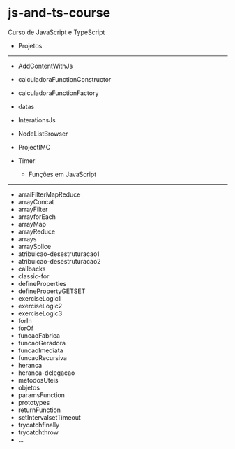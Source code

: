 # js-and-ts-course
Curso de JavaScript e TypeScript

  * Projetos
  _____________________________
- AddContentWithJs
- calculadoraFunctionConstructor
- calculadoraFunctionFactory
- datas
- InterationsJs
- NodeListBrowser
- ProjectIMC
- Timer

  * Funções em JavaScript
_____________________________
- arraiFilterMapReduce
- arrayConcat
- arrayFilter
- arrayforEach
- arrayMap
- arrayReduce
- arrays
- arraySplice
- atribuicao-desestruturacao1
- atribuicao-desestruturacao2
- callbacks
- classic-for
- defineProperties
- definePropertyGETSET
- exerciseLogic1
- exerciseLogic2
- exerciseLogic3
- forIn
- forOf
- funcaoFabrica
- funcaoGeradora
- funcaoImediata
- funcaoRecursiva
- heranca
- heranca-delegacao
- metodosUteis
- objetos
- paramsFunction
- prototypes
- returnFunction
- setIntervalsetTimeout
- trycatchfinally
- trycatchthrow
- ...

